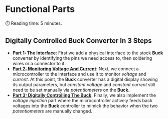 # Functional Parts
:stopwatch: Reading time: 5 minutes.

## Digitally Controlled Buck Converter In 3 Steps

* **[Part 1: The Interface](1_buck_interface.md)**: First we add a physical interface to the stock **Buck** converter by identifying the pins we need access to, then soldering wires or a connector to it.
* **[Part 2: Monitoring Voltage And Current](2_monitoring_voltage_and_current.md)**: Next, we connect a microcontroller to the interface and use it to monitor *voltage* and *current*. At this point, the **Buck** converter has a digital display showing its output parameters, but *constant voltage* and *constant current* still need to be set manually via *potentiometers* on the **Buck**.
* **[Part 3: Digitally Controlling The Buck](3_injecting_voltage.md)**: Finally, we also implement the *voltage injection* part where the microcontroller actively feeds back voltages into the **Buck** controller to mimick the behavior when the two *potentiometers* are manually changed.


